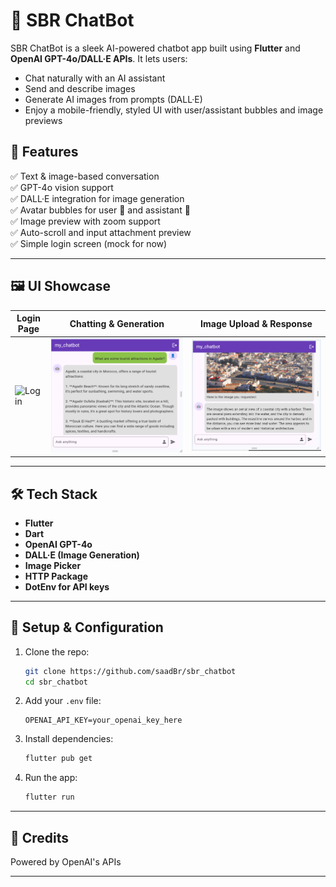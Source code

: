
# 🤖 SBR ChatBot

SBR ChatBot is a sleek AI-powered chatbot app built using **Flutter** and **OpenAI GPT-4o/DALL·E APIs**. It lets users:
- Chat naturally with an AI assistant
- Send and describe images
- Generate AI images from prompts (DALL·E)
- Enjoy a mobile-friendly, styled UI with user/assistant bubbles and image previews

## 🚀 Features

✅ Text & image-based conversation  
✅ GPT-4o vision support  
✅ DALL·E integration for image generation  
✅ Avatar bubbles for user 🤵 and assistant 🤖  
✅ Image preview with zoom support  
✅ Auto-scroll and input attachment preview  
✅ Simple login screen (mock for now)

---

## 🖼️ UI Showcase

| Login Page | Chatting & Generation | Image Upload & Response |
|------------|------------------------|--------------------------|
| ![Login](/images/login.png) | ![Chat1](/images/chat.png) | ![Chat2](/images/image_description.png) |


---

## 🛠️ Tech Stack

- **Flutter**
- **Dart**
- **OpenAI GPT-4o**
- **DALL·E (Image Generation)**
- **Image Picker**
- **HTTP Package**
- **DotEnv for API keys**

---

## 🔐 Setup & Configuration

1. Clone the repo:
   ```bash
   git clone https://github.com/saadBr/sbr_chatbot
   cd sbr_chatbot
   ```

2. Add your `.env` file:
   ```
   OPENAI_API_KEY=your_openai_key_here
   ```

3. Install dependencies:
   ```bash
   flutter pub get
   ```

4. Run the app:
   ```bash
   flutter run
   ```

---



## 📢 Credits

Powered by OpenAI's APIs

---

